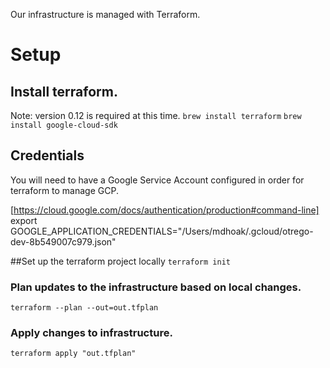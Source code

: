 Our infrastructure is managed with Terraform.

# Setup

## Install terraform.
Note: version 0.12 is required at this time. 
`brew install terraform`
`brew install google-cloud-sdk`

## Credentials

You will need to have a Google Service Account configured in order for terraform to manage GCP.

[https://cloud.google.com/docs/authentication/production#command-line]
export GOOGLE_APPLICATION_CREDENTIALS="/Users/mdhoak/.gcloud/otrego-dev-8b549007c979.json"

##Set up the terraform project locally
`terraform init`

### Plan updates to the infrastructure based on local changes.
`terraform --plan --out=out.tfplan`

### Apply changes to infrastructure.
`terraform apply "out.tfplan"`
